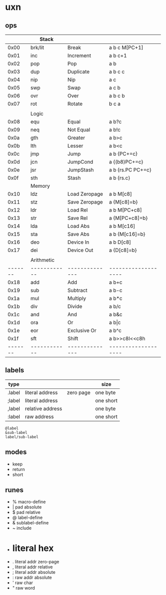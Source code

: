 # uxn

## ops

|       | Stack   |           |               |
|-------|---------|-----------|---------------|
| 0x00  | brk/lit | Break     | a b c M[PC+1] |
| 0x01  | inc     | Increment | a b c+1       |
| 0x02  | pop     | Pop       | a b           |
| 0x03  | dup     | Duplicate | a b c c       |
| 0x04  | nip     | Nip       | a c           |
| 0x05  | swp     | Swap      | a c b         |
| 0x06  | ovr     | Over      | a b c b       |
| 0x07  | rot     | Rotate    | b c a         |
|       |         |           |                   |
|       | Logic   |           |                   |
| 0x08  | equ     | Equal     | a b?c             |
| 0x09  | neq     | Not Equal | a b!c             |
| 0x0a  | gth     | Greater   | a b\>c            |
| 0x0b  | lth     | Lesser    | a b\<c            |
| 0x0c  | jmp     | Jump      | a b {PC+=c}       |
| 0x0d  | jcn     | JumpCond  | a {(b8)PC+=c}     |
| 0x0e  | jsr     | JumpStash | a b {rs.PC PC+=c} |
| 0x0f  | sth     | Stash     | a b {rs.c}        |
|       | Memory |               |                |
| 0x10  | ldz    | Load Zeropage | a b M[c8]      |
| 0x11  | stz    | Save Zeropage | a {M[c8]=b}    |
| 0x12  | ldr    | Load Rel      | a b M[PC+c8]   |
| 0x13  | str    | Save Rel      | a {M[PC+c8]=b} |
| 0x14  | lda    | Load Abs      | a b M[c16]     |
| 0x15  | sta    | Save Abs      | a b {M[c16]=b} |
| 0x16  | deo    | Device In     | a b D[c8]      |
| 0x17  | dei    | Device Out    | a {D[c8]=b}    |
|       |            |              |                   |
|       | Arithmetic |              |                   |
|-------|------------|--------------|-------------------|
| 0x18  | add        | Add          | a b+c             |
| 0x19  | sub        | Subtract     | a b-c             |
| 0x1a  | mul        | Multiply     | a b\*c            |
| 0x1b  | div        | Divide       | a b/c             |
| 0x1c  | and        | And          | a b&c             |
| 0x1d  | ora        | Or           | a b\|c            |
| 0x1e  | eor        | Exclusive Or | a b^c             |
| 0x1f  | sft        | Shift        | a b\>\>c8l\<\<c8h |
|-------|------------|--------------|-------------------|

## labels

|type  |                |         |size     |
|------|----------------|---------|---------|
|.label|literal address |zero page|one byte |
|;label|literal address |         |one short|
|,label|relative address|         |one byte |
|:label|raw address     |         |one short|

    @label
    &sub-label
    label/sub-label

## modes

- keep
- return
- short

## runes

- % macro-define
- | pad absolute
- $ pad relative
- @ label-define
- & sublabel-define
- ~ include
- # literal hex
- . literal addr zero-page
- , literal addr relative
- ; literal addr absolute
- : raw addr absolute
- ' raw char
- " raw word


